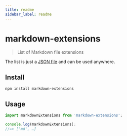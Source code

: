 ```yaml
---
title: readme
sidebar_label: readme
---
```

# markdown-extensions

> List of Markdown file extensions

The list is just a [JSON file](markdown-extensions.json) and can be used anywhere.

## Install

```sh
npm install markdown-extensions
```

## Usage

```js
import markdownExtensions from 'markdown-extensions';

console.log(markdownExtensions);
//=> ['md', …]
```

